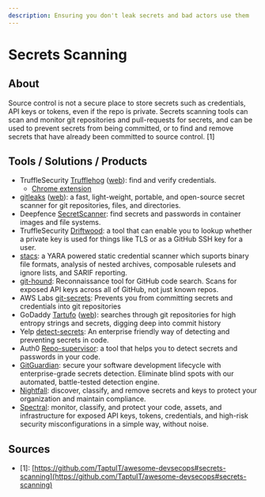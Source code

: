 ```yaml
---
description: Ensuring you don't leak secrets and bad actors use them
---
```


# Secrets Scanning

## About

Source control is not a secure place to store secrets such as credentials, API keys or tokens, even if the repo is private. Secrets scanning tools can scan and monitor git repositories and pull-requests for secrets, and can be used to prevent secrets from being committed, or to find and remove secrets that have already been committed to source control. \[1]

## Tools / Solutions / Products

* TruffleSecurity [Trufflehog](https://github.com/trufflesecurity/trufflehog) ([web](https://trufflesecurity.com/trufflehog/)): find and verify credentials.
  * [Chrome extension](https://chrome.google.com/webstore/detail/trufflehog/bafhdnhjnlcdbjcdcnafhdcphhnfnhjc)
* [gitleaks](https://github.com/gitleaks/gitleaks) ([web](https://gitleaks.io/)): a fast, light-weight, portable, and open-source secret scanner for git repositories, files, and directories.
* Deepfence [SecretScanner](https://github.com/deepfence/SecretScanner): find secrets and passwords in container images and file systems.
* TruffleSecurity [Driftwood](https://github.com/trufflesecurity/driftwood): a tool that can enable you to lookup whether a private key is used for things like TLS or as a GitHub SSH key for a user.
* [stacs](https://github.com/stacscan/stacs): a YARA powered static credential scanner which suports binary file formats, analysis of nested archives, composable rulesets and ignore lists, and SARIF reporting.
* [git-hound](https://github.com/tillson/git-hound): Reconnaissance tool for GitHub code search. Scans for exposed API keys across all of GitHub, not just known repos.
* AWS Labs [git-secrets](https://github.com/awslabs/git-secrets): Prevents you from committing secrets and credentials into git repositories
* GoDaddy [Tartufo](https://github.com/godaddy/tartufo) ([web](https://tartufo.readthedocs.io/en/stable/)): searches through git repositories for high entropy strings and secrets, digging deep into commit history
* Yelp [detect-secrets](https://github.com/Yelp/detect-secrets): An enterprise friendly way of detecting and preventing secrets in code.
* Auth0 [Repo-supervisor](https://github.com/auth0/repo-supervisor): a tool that helps you to detect secrets and passwords in your code.
* [GitGuardian](https://www.gitguardian.com/v): secure your software development lifecycle with enterprise-grade secrets detection. Eliminate blind spots with our automated, battle-tested detection engine.
* [Nightfall](https://www.nightfall.ai/): discover, classify, and remove secrets and keys to protect your organization and maintain compliance.
* [Spectral](https://spectralops.io/): monitor, classify, and protect your code, assets, and infrastructure for exposed API keys, tokens, credentials, and high-risk security misconfigurations in a simple way, without noise.

## Sources

* \[1]: [https://github.com/TaptuIT/awesome-devsecops#secrets-scanning](https://github.com/TaptuIT/awesome-devsecops#secrets-scanning)
